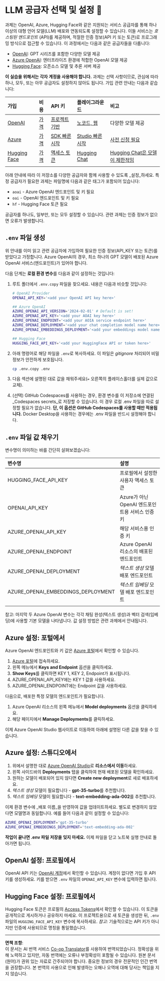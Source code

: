 <!--
CO_OP_TRANSLATOR_METADATA:
{
  "original_hash": "49ededa179004ea998664c780fbeac39",
  "translation_date": "2025-08-26T15:14:33+00:00",
  "source_file": "00-course-setup/03-providers.md",
  "language_code": "ko"
}
-->
# LLM 공급자 선택 및 설정 🔑

과제는 OpenAI, Azure, Hugging Face와 같은 지원되는 서비스 공급자를 통해 하나 이상의 대형 언어 모델(LLM) 배포와 연동되도록 설정할 수 있습니다. 이들 서비스는 _호스팅된 엔드포인트_ (API)를 제공하며, 적절한 인증 정보(API 키 또는 토큰)로 프로그래밍 방식으로 접근할 수 있습니다. 이 과정에서는 다음과 같은 공급자들을 다룹니다:

 - [OpenAI](https://platform.openai.com/docs/models?WT.mc_id=academic-105485-koreyst): GPT 시리즈를 포함한 다양한 모델 제공
 - [Azure OpenAI](https://learn.microsoft.com/azure/ai-services/openai/?WT.mc_id=academic-105485-koreyst): 엔터프라이즈 환경에 적합한 OpenAI 모델 제공
 - [Hugging Face](https://huggingface.co/docs/hub/index?WT.mc_id=academic-105485-koreyst): 오픈소스 모델 및 추론 서버 제공

**이 실습을 위해서는 각자 계정을 사용해야 합니다.** 과제는 선택 사항이므로, 관심에 따라 하나, 모두, 또는 아무 공급자도 설정하지 않아도 됩니다. 가입 관련 안내는 다음과 같습니다:

| 가입 | 비용 | API 키 | 플레이그라운드 | 비고 |
|:---|:---|:---|:---|:---|
| [OpenAI](https://platform.openai.com/signup?WT.mc_id=academic-105485-koreyst)| [가격](https://openai.com/pricing#language-models?WT.mc_id=academic-105485-koreyst)| [프로젝트 기반](https://platform.openai.com/api-keys?WT.mc_id=academic-105485-koreyst) | [노코드, 웹](https://platform.openai.com/playground?WT.mc_id=academic-105485-koreyst) | 다양한 모델 제공 |
| [Azure](https://aka.ms/azure/free?WT.mc_id=academic-105485-koreyst)| [가격](https://azure.microsoft.com/pricing/details/cognitive-services/openai-service/?WT.mc_id=academic-105485-koreyst)| [SDK 빠른 시작](https://learn.microsoft.com/azure/ai-services/openai/quickstart?WT.mc_id=academic-105485-koreyst)| [Studio 빠른 시작](https://learn.microsoft.com/azure/ai-services/openai/quickstart?WT.mc_id=academic-105485-koreyst) |  [사전 신청 필요](https://learn.microsoft.com/azure/ai-services/openai/?WT.mc_id=academic-105485-koreyst)|
| [Hugging Face](https://huggingface.co/join?WT.mc_id=academic-105485-koreyst) | [가격](https://huggingface.co/pricing) | [액세스 토큰](https://huggingface.co/docs/hub/security-tokens?WT.mc_id=academic-105485-koreyst) | [Hugging Chat](https://huggingface.co/chat/?WT.mc_id=academic-105485-koreyst)| [Hugging Chat은 모델이 제한적임](https://huggingface.co/chat/models?WT.mc_id=academic-105485-koreyst) |
| | | | | |

아래 안내에 따라 이 저장소를 다양한 공급자와 함께 사용할 수 있도록 _설정_하세요. 특정 공급자가 필요한 과제는 파일명에 다음과 같은 태그가 포함되어 있습니다:

- `aoai` - Azure OpenAI 엔드포인트 및 키 필요
- `oai` - OpenAI 엔드포인트 및 키 필요
- `hf` - Hugging Face 토큰 필요

공급자를 하나도, 일부만, 또는 모두 설정할 수 있습니다. 관련 과제는 인증 정보가 없으면 오류가 발생합니다.

## `.env` 파일 생성

위 안내를 이미 읽고 관련 공급자에 가입하여 필요한 인증 정보(API_KEY 또는 토큰)를 받았다고 가정합니다. Azure OpenAI의 경우, 최소 하나의 GPT 모델이 배포된 Azure OpenAI 서비스(엔드포인트)가 있어야 합니다.

다음 단계는 **로컬 환경 변수**를 다음과 같이 설정하는 것입니다:

1. 루트 폴더에서 `.env.copy` 파일을 찾으세요. 내용은 다음과 비슷할 것입니다:

   ```bash
   # OpenAI Provider
   OPENAI_API_KEY='<add your OpenAI API key here>'

   ## Azure OpenAI
   AZURE_OPENAI_API_VERSION='2024-02-01' # Default is set!
   AZURE_OPENAI_API_KEY='<add your AOAI key here>'
   AZURE_OPENAI_ENDPOINT='<add your AOIA service endpoint here>'
   AZURE_OPENAI_DEPLOYMENT='<add your chat completion model name here>' 
   AZURE_OPENAI_EMBEDDINGS_DEPLOYMENT='<add your embeddings model name here>'

   ## Hugging Face
   HUGGING_FACE_API_KEY='<add your HuggingFace API or token here>'
   ```

2. 아래 명령어로 해당 파일을 `.env`로 복사하세요. 이 파일은 _gitignore_ 처리되어 비밀 정보가 안전하게 보호됩니다.

   ```bash
   cp .env.copy .env
   ```

3. 다음 섹션에 설명된 대로 값을 채워주세요(`=` 오른쪽의 플레이스홀더를 실제 값으로 교체).

4. (선택) GitHub Codespaces를 사용하는 경우, 환경 변수를 이 저장소에 연결된 _Codespaces secrets_로 저장할 수 있습니다. 이 경우 로컬 .env 파일을 따로 설정할 필요가 없습니다. **단, 이 옵션은 GitHub Codespaces를 사용할 때만 적용됩니다.** Docker Desktop을 사용하는 경우에는 .env 파일을 반드시 설정해야 합니다.

## `.env` 파일 값 채우기

변수명이 의미하는 바를 간단히 살펴보겠습니다:

| 변수명  | 설명  |
| :--- | :--- |
| HUGGING_FACE_API_KEY | 프로필에서 설정한 사용자 액세스 토큰 |
| OPENAI_API_KEY | Azure가 아닌 OpenAI 엔드포인트용 서비스 인증 키 |
| AZURE_OPENAI_API_KEY | 해당 서비스용 인증 키 |
| AZURE_OPENAI_ENDPOINT | Azure OpenAI 리소스의 배포된 엔드포인트 |
| AZURE_OPENAI_DEPLOYMENT | _텍스트 생성_ 모델 배포 엔드포인트 |
| AZURE_OPENAI_EMBEDDINGS_DEPLOYMENT | _텍스트 임베딩_ 모델 배포 엔드포인트 |
| | |

참고: 마지막 두 Azure OpenAI 변수는 각각 채팅 완성(텍스트 생성)과 벡터 검색(임베딩)에 사용할 기본 모델을 나타냅니다. 값 설정 방법은 관련 과제에서 안내됩니다.

## Azure 설정: 포털에서

Azure OpenAI 엔드포인트와 키 값은 [Azure 포털](https://portal.azure.com?WT.mc_id=academic-105485-koreyst)에서 확인할 수 있습니다.

1. [Azure 포털](https://portal.azure.com?WT.mc_id=academic-105485-koreyst)에 접속하세요.
1. 왼쪽 메뉴에서 **Keys and Endpoint** 옵션을 클릭하세요.
1. **Show Keys**를 클릭하면 KEY 1, KEY 2, Endpoint가 표시됩니다.
1. AZURE_OPENAI_API_KEY에는 KEY 1 값을 사용하세요.
1. AZURE_OPENAI_ENDPOINT에는 Endpoint 값을 사용하세요.

다음으로, 배포한 특정 모델의 엔드포인트가 필요합니다.

1. Azure OpenAI 리소스의 왼쪽 메뉴에서 **Model deployments** 옵션을 클릭하세요.
1. 해당 페이지에서 **Manage Deployments**를 클릭하세요.

이제 Azure OpenAI Studio 웹사이트로 이동하여 아래에 설명된 다른 값을 찾을 수 있습니다.

## Azure 설정: 스튜디오에서

1. 위에서 설명한 대로 [Azure OpenAI Studio](https://oai.azure.com?WT.mc_id=academic-105485-koreyst)로 **리소스에서 이동**하세요.
1. 왼쪽 사이드바의 **Deployments** 탭을 클릭하여 현재 배포된 모델을 확인하세요.
1. 원하는 모델이 배포되어 있지 않다면 **Create new deployment**로 새로 배포하세요.
1. _텍스트 생성_ 모델이 필요합니다 - **gpt-35-turbo**를 추천합니다.
1. _텍스트 임베딩_ 모델이 필요합니다 - **text-embedding-ada-002**를 추천합니다.

이제 환경 변수에 _배포 이름_을 반영하여 값을 업데이트하세요. 별도로 변경하지 않았다면 모델명과 동일합니다. 예를 들어 다음과 같이 설정할 수 있습니다:

```bash
AZURE_OPENAI_DEPLOYMENT='gpt-35-turbo'
AZURE_OPENAI_EMBEDDINGS_DEPLOYMENT='text-embedding-ada-002'
```

**작업이 끝나면 .env 파일 저장을 잊지 마세요.** 이제 파일을 닫고 노트북 실행 안내로 돌아가면 됩니다.

## OpenAI 설정: 프로필에서

OpenAI API 키는 [OpenAI 계정](https://platform.openai.com/api-keys?WT.mc_id=academic-105485-koreyst)에서 확인할 수 있습니다. 계정이 없다면 가입 후 API 키를 생성하세요. 키를 받으면 `.env` 파일의 `OPENAI_API_KEY` 변수에 입력하면 됩니다.

## Hugging Face 설정: 프로필에서

Hugging Face 토큰은 프로필의 [Access Tokens](https://huggingface.co/settings/tokens?WT.mc_id=academic-105485-koreyst)에서 확인할 수 있습니다. 이 토큰을 공개적으로 게시하거나 공유하지 마세요. 이 프로젝트용으로 새 토큰을 생성한 뒤, `.env` 파일의 `HUGGING_FACE_API_KEY` 변수에 복사하세요. _참고:_ 기술적으로는 API 키가 아니지만 인증에 사용되므로 명칭을 통일했습니다.

---

**면책 조항**:  
이 문서는 AI 번역 서비스 [Co-op Translator](https://github.com/Azure/co-op-translator)를 사용하여 번역되었습니다. 정확성을 위해 노력하고 있지만, 자동 번역에는 오류나 부정확성이 포함될 수 있습니다. 원본 문서(원어)가 권위 있는 자료로 간주되어야 합니다. 중요한 정보의 경우 전문적인 인간 번역을 권장합니다. 본 번역의 사용으로 인해 발생하는 오해나 오역에 대해 당사는 책임을 지지 않습니다.